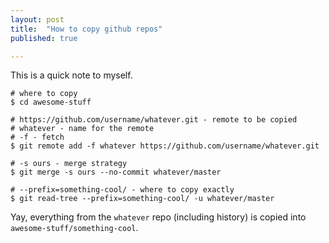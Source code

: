 ```yaml
---
layout: post
title:  "How to copy github repos"
published: true

---
```


This is a quick note to myself.

```
# where to copy
$ cd awesome-stuff

# https://github.com/username/whatever.git - remote to be copied 
# whatever - name for the remote
# -f - fetch
$ git remote add -f whatever https://github.com/username/whatever.git

# -s ours - merge strategy
$ git merge -s ours --no-commit whatever/master

# --prefix=something-cool/ - where to copy exactly
$ git read-tree --prefix=something-cool/ -u whatever/master
```

Yay, everything from the `whatever` repo (including history) is copied into `awesome-stuff/something-cool`.
